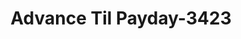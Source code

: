 ---
f_zip-code: 91945
f_state-code: CA
title: Advance Til Payday-3423
f_phone: 619-461-6060
f_city-only: Grove
f_address: 6904 Federal Blvd Lemon Grove
f_location-unique-id: '3423'
slug: advance-til-payday-3423
updated-on: '2024-05-30T13:46:58.046Z'
created-on: '2024-05-30T13:36:59.803Z'
published-on: '2024-05-30T13:54:32.469Z'
f_city-state: cms/city/grove-ca.md
f_company: cms/company/advance-til-payday.md
f_state: cms/state/california.md
layout: '[payday-loan].html'
tags: payday-loan
---